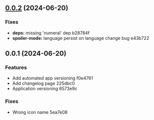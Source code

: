 
## [0.0.2](https://github.com/lut3k-IT/aot-app/compare/v0.0.1...v0.0.2) (2024-06-20)


### Fixes

* **deps:** missing 'numeral' dep b28784f
* **spoiler-mode:** language persist on language change bug e43b722

## 0.0.1 (2024-06-20)


### Features

* Add automated app versioning f0e4761
* Add changelog page 225dbc0
* Application versioning 6573e9c


### Fixes

* Wrong icon name 5ea7e08
